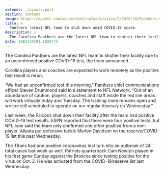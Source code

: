 ```yaml
--- 
extends: _layouts.post 
section: content 
image: https://nypost.com/wp-content/uploads/sites/2/2020/10/Panthers-shut-down-COVID-19.jpg?quality=90&strip=all&w=1200 
title: > 
  Panthers latest NFL team to shut down amid COVID-19 scare 
description: > 
  The Carolina Panthers are the latest NFL team to shutter their facility due to an unconfirmed positive COVID-19 test, the team announced.Carolina players and coaches are expected to work remotely as the positive test result is rerun.“We had an unconfirmed test this morning,” Panthers chief communications officer Steven Drummond said in a statement to NFL Network.ESPN reported that there were four positive tests, but NFL.com said the team only confirmed one other positive from a non-player.The Titans had one positive coronavirus test turn into an outbreak of 24 total cases last week as well. 
date: 1603139291.1926475 
--- 
```

<div><p>The Carolina Panthers are the latest NFL team to shutter their facility due to an unconfirmed positive COVID-19 test, the team announced.</p>
<p>Carolina players and coaches are expected to work remotely as the positive test result is rerun.</p>
<p>&#8220;We had an unconfirmed test this morning,&#8221; Panthers chief communications officer Steven Drummond said in a statement to NFL Network. &#8220;Out of an abundance of caution, players, coaches and staff inside the red line areas will work virtually today and Tuesday. The training room remains open and we are still scheduled to operate on our regular itinerary on Wednesday.&#8221;</p>
<p>Last week, the Falcons shut down their facility after the team had positive COVID-19 test results. ESPN reported that there were four positive tests, but NFL.com said the team only confirmed one other positive from a non-player. Atlanta put defensive tackle Marlon Davidson on the reserve/COVID-19 list this past Wednesday.</p>
<p>The Titans had one positive coronavirus test turn into an outbreak of 24 total cases last week as well. Patriots quarterback Cam Newton played in his first game Sunday against the Broncos since testing positive for the virus on Oct. 2. He was activated from the COVID-19/reserve list last Wednesday.</p>
			</div>